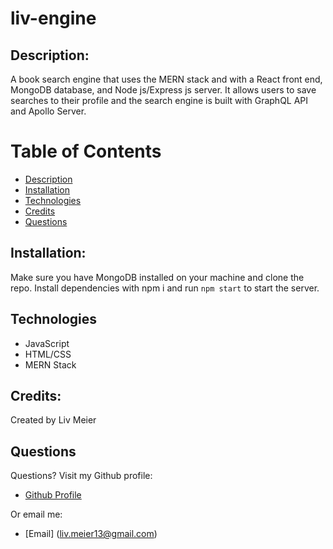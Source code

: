 # liv-engine

## Description:
A book search engine that uses the MERN stack and with a React front end, MongoDB database, and Node js/Express js server. It allows users to save searches to their profile and the search engine is built with GraphQL API and Apollo Server.

# Table of Contents

  - [Description](#description)
  - [Installation](#installation)
  - [Technologies](#technologies)
  - [Credits](#credits)
  - [Questions](#questions)

## Installation:
   Make sure you have MongoDB installed on your machine and clone the repo. Install dependencies with npm i and run ```npm start``` to start the server. 


## Technologies
  - JavaScript
  - HTML/CSS
  - MERN Stack

## Credits:
  Created by Liv Meier

## Questions
  Questions? Visit my Github profile:
  - [Github Profile](https://github.com/livmeierx)

  Or email me:
  - [Email] (liv.meier13@gmail.com)